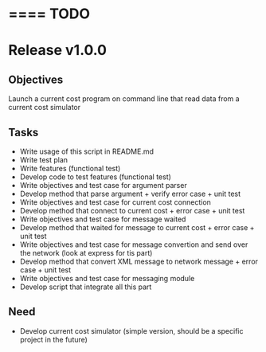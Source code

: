 ====
TODO
====

Release v1.0.0
==============

Objectives
----------
    
Launch a current cost program on command line that read data from a current cost simulator

Tasks
-----

* Write usage of this script in README.md
* Write test plan
* Write features (functional test)
* Develop code to test features (functional test)
* Write objectives and test case for argument parser
* Develop method that parse argument + verify error case + unit test
* Write objectives and test case for current cost connection
* Develop method that connect to current cost + error case + unit test
* Write objectives and test case for message waited
* Develop method that waited for message to current cost + error case + unit test
* Write objectives and test case for message convertion and send over the network (look at express for tis part)
* Develop method that convert XML message to network message + error case  + unit test
* Write objectives and test case for messaging module
* Develop script that integrate all this part 

Need
----

* Develop current cost simulator (simple version, should be a specific project in the future)

